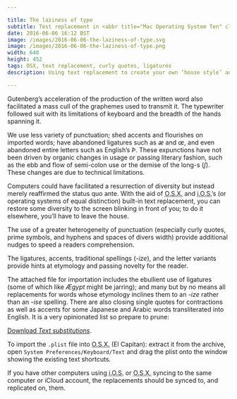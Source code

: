 ```yaml
---

title: The laziness of type
subtitle: Test replacement in <abbr title="Mac Operating System Ten" class="initialism">O.S.X.</abbr>
date: 2016-06-06 16:12 BST
image: /images/2016-06-06-the-laziness-of-type.svg
image: /images/2016-06-06-the-laziness-of-type.png
width: 640
height: 452
tags: OSX, text replacement, curly quotes, ligatures
description: Using text replacement to create your own ‘house style’ and to add a little diversity to your graphemes.

---
```


Gutenberg’s acceleration of the production of the written word also facilitated a mass cull of the graphemes used to transmit it. The typewriter followed suit with its limitations of keyboard and the breadth of the hands spanning it.

We use less variety of punctuation; shed accents and flourishes on imported words; have abandoned ligatures such as *æ* and *œ*, and even abandoned entire letters such as English’s *Þ*. These expunctions have not been driven by organic changes in usage or passing literary fashion, such as the ebb and flow of semi-colon use or the demise of the long-s (*ſ*). These changes are due to technical limitations.

Computers could have facilitated a resurrection of diversity but instead merely reaffirmed the status quo ante. With the aid of <abbr title="Mac Operating System Ten" class="initialism">O.S.X.</abbr> and <abbr title="Apple’s touchscreen operating system" class="initialism">i.O.S.</abbr>’s (or operating systems of equal distinction) built-in text replacement, you can restore some diversity to the screen blinking in front of you; to do it elsewhere, you’ll have to leave the house.

The use of a greater heterogeneity of punctuation (especially curly quotes, prime symbols, and hyphens and spaces of divers width) provide additional nudges to speed a readers comprehension.

The ligatures, accents, traditional spellings (-*ize*), and the letter variants provide hints at etymology and passing novelty for the reader.

The attached file for importation includes the ebullient use of ligatures (some of which like *Ægypt* might be jarring); and many but by no means all replacements for words whose etymology inclines them to an -*ize* rather than an -*ise* spelling. There are also closing single quotes for contractions as well as accents for some Japanese and Arabic words transliterated into English. It is a very opinionated list so prepare to prune:

<a href="/downloads/Text Substitutions.plist.7z" download="Text Substitutions.plist.7z">Download <em>Text substitutions</em></a>.

To import the `.plist` file into <abbr title="Mac Operating System Ten" class="initialism">O.S.X.</abbr> (El Capitan): extract it from the archive, open `System Preferences/Keyboard/Text` and drag the plist onto the window showing the existing text shortcuts.

If you have other computers using <abbr title="Apple’s touchscreen operating system" class="initialism">i.O.S.</abbr> or <abbr title="Mac Operating System Ten" class="initialism">O.S.X.</abbr> syncing to the same computer or iCloud account, the replacements should be synced to, and replicated on, them.
